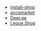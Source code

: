 - [install-shop](https://install-shop.com/?cat_id=322#cnt_c)
- [accsmarket](https://accsmarket.com/)
- [Deer.ee](https://deer.ee/ru/search/)
- [Leque.Shop](https://leque.shop/goods)
